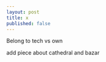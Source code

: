 ```yaml
---
layout: post
title: x
published: false
---
```


Belong to tech vs own

add piece about cathedral and bazar
